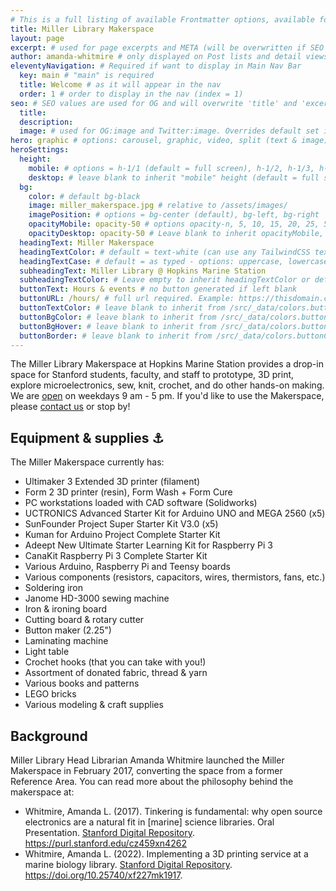 ```yaml
---
# This is a full listing of available Frontmatter options, available for any content (.md) file.
title: Miller Library Makerspace
layout: page
excerpt: # used for page excerpts and META (will be overwritten if SEO used below)
author: amanda-whitmire # only displayed on Post lists and detail views. Defaults to _data/meta.authorURL
eleventyNavigation: # Required if want to display in Main Nav Bar
  key: main # "main" is required
  title: Welcome # as it will appear in the nav
  order: 1 # order to display in the nav (index = 1)
seo: # SEO values are used for OG and will overwrite 'title' and 'excerpt' above
  title:
  description:
  image: # used for OG:image and Twitter:image. Overrides default set in _data/meta.siteImage
hero: graphic # options: carousel, graphic, video, split (text & image)
heroSettings:
  height:
    mobile: # options = h-1/1 (default = full screen), h-1/2, h-1/3, h-3/4, h-9/10, h-48 (12rem, 192px), h-56 (14rem, 224px), h-64 (16rem, 256px)
    desktop: # leave blank to inherit "mobile" height (default = full screen)
  bg:
    color: # default bg-black
    image: miller_makerspace.jpg # relative to /assets/images/
    imagePosition: # options = bg-center (default), bg-left, bg-right
    opacityMobile: opacity-50 # options opacity-n, 5, 10, 15, 20, 25, 50, 75, 100 (default)
    opacityDesktop: opacity-50 # Leave blank to inherit opacityMobile, use same options as opacityMobile
  headingText: Miller Makerspace
  headingTextColor: # default = text-white (can use any TailwindCSS text-[color]-[xxx])
  headingTextCase: # default = as typed - options: uppercase, lowercase, capitalize
  subheadingText: Miller Library @ Hopkins Marine Station
  subheadingTextColor: # Leave empty to inherit headingTextColor or default (text-white) or use any text-[color]-[xxx]
  buttonText: Hours & events # no button generated if left blank
  buttonURL: /hours/ # full url required. Example: https://thisdomain.com/somepage/
  buttonTextColor: # leave blank to inherit from /src/_data/colors.buttonCustom or buttonDefault
  buttonBgColor: # leave blank to inherit from /src/_data/colors.buttonCustom.bg or buttonDefault.bg
  buttonBgHover: # leave blank to inherit from /src/_data/colors.buttonCustom.bgHover or buttonDefault.bgHover
  buttonBorder: # leave blank to inherit from /src/_data/colors.buttonCustom.border or buttonDefault.border
---
```



The Miller Library Makerspace at Hopkins Marine Station provides a drop-in space for Stanford students, faculty, and staff to prototype, 3D print, explore microelectronics, sew, knit, crochet, and do other hands-on making. We are [open](hours) on weekdays 9 am - 5 pm. If you'd like to use the Makerspace, please [contact us](contact) or stop by!

## Equipment & supplies :anchor:
The Miller Makerspace currently has:

- Ultimaker 3 Extended 3D printer (filament)
- Form 2 3D printer (resin), Form Wash + Form Cure
- PC workstations loaded with CAD software (Solidworks)
- UCTRONICS Advanced Starter Kit for Arduino UNO and MEGA 2560 (x5)
- SunFounder Project Super Starter Kit V3.0 (x5)
- Kuman for Arduino Project Complete Starter Kit
- Adeept New Ultimate Starter Learning Kit for Raspberry Pi 3
- CanaKit Raspberry Pi 3 Complete Starter Kit
- Various Arduino, Raspberry Pi and Teensy boards
- Various components (resistors, capacitors, wires, thermistors, fans, etc.)
- Soldering iron
- Janome HD-3000 sewing machine
- Iron & ironing board
- Cutting board & rotary cutter
- Button maker (2.25")
- Laminating machine
- Light table
- Crochet hooks (that you can take with you!)
- Assortment of donated fabric, thread & yarn
- Various books and patterns
- LEGO bricks
- Various modeling & craft supplies


## Background
Miller Library Head Librarian Amanda Whitmire launched the Miller Makerspace in February 2017, converting the space from a former Reference Area. You can read more about the philosophy behind the makerspace at:
- Whitmire, Amanda L. (2017). Tinkering is fundamental: why open source electronics are a natural fit in [marine] science libraries. Oral Presentation. [Stanford Digital Repository](https://purl.stanford.edu/cz459xn4262). https://purl.stanford.edu/cz459xn4262
- Whitmire, Amanda L. (2022). Implementing a 3D printing service at a marine biology library. [Stanford Digital Repository](https://purl.stanford.edu/xf227mk1917). https://doi.org/10.25740/xf227mk1917.
